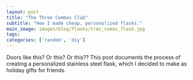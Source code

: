 ```yaml
---
layout: post
title: "The Three Commas Club"
subtitle: "How I made cheap, personalized flasks."
main_image: images/blog/flasks/tres_comas_flask.jpg
tags:
categories: ['random', 'diy']
---
```


Doors like this? Or this? Or this?? This post documents the process of creating a personalized stainless steel flask, which I decided to make as holiday gifts for friends. 



